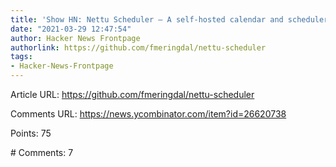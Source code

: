 ```yaml
---
title: 'Show HN: Nettu Scheduler – A self-hosted calendar and scheduler server'
date: "2021-03-29 12:47:54"
author: Hacker News Frontpage
authorlink: https://github.com/fmeringdal/nettu-scheduler
tags:
- Hacker-News-Frontpage
---
```


<p>Article URL: <a href="https://github.com/fmeringdal/nettu-scheduler">https://github.com/fmeringdal/nettu-scheduler</a></p>
<p>Comments URL: <a href="https://news.ycombinator.com/item?id=26620738">https://news.ycombinator.com/item?id=26620738</a></p>
<p>Points: 75</p>
<p># Comments: 7</p>
